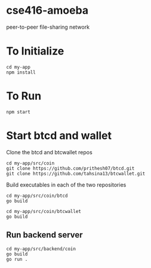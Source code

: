 # cse416-amoeba
peer-to-peer file-sharing network

# To Initialize
```
cd my-app
npm install
```

# To Run
```
npm start
```

# Start btcd and wallet

Clone the btcd and btcwallet repos
```
cd my-app/src/coin
git clone https://github.com/prithesh07/btcd.git
git clone https://github.com/tahsina13/btcwallet.git
```

Build executables in each of the two repositories
```
cd my-app/src/coin/btcd
go build
```
```
cd my-app/src/coin/btcwallet
go build
```

## Run backend server
```
cd my-app/src/backend/coin
go build
go run .
```
